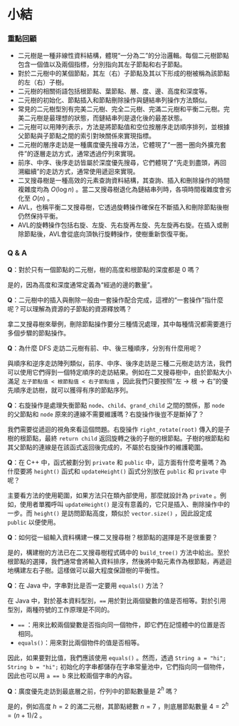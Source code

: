 # 小結

### 重點回顧

- 二元樹是一種非線性資料結構，體現“一分為二”的分治邏輯。每個二元樹節點包含一個值以及兩個指標，分別指向其左子節點和右子節點。
- 對於二元樹中的某個節點，其左（右）子節點及其以下形成的樹被稱為該節點的左（右）子樹。
- 二元樹的相關術語包括根節點、葉節點、層、度、邊、高度和深度等。
- 二元樹的初始化、節點插入和節點刪除操作與鏈結串列操作方法類似。
- 常見的二元樹型別有完美二元樹、完全二元樹、完滿二元樹和平衡二元樹。完美二元樹是最理想的狀態，而鏈結串列是退化後的最差狀態。
- 二元樹可以用陣列表示，方法是將節點值和空位按層序走訪順序排列，並根據父節點與子節點之間的索引對映關係來實現指標。
- 二元樹的層序走訪是一種廣度優先搜尋方法，它體現了“一圈一圈向外擴充套件”的逐層走訪方式，通常透過佇列來實現。
- 前序、中序、後序走訪皆屬於深度優先搜尋，它們體現了“先走到盡頭，再回溯繼續”的走訪方式，通常使用遞迴來實現。
- 二叉搜尋樹是一種高效的元素查詢資料結構，其查詢、插入和刪除操作的時間複雜度均為 $O(\log n)$ 。當二叉搜尋樹退化為鏈結串列時，各項時間複雜度會劣化至 $O(n)$ 。
- AVL，也稱平衡二叉搜尋樹，它透過旋轉操作確保在不斷插入和刪除節點後樹仍然保持平衡。
- AVL的旋轉操作包括右旋、左旋、先右旋再左旋、先左旋再右旋。在插入或刪除節點後，AVL會從底向頂執行旋轉操作，使樹重新恢復平衡。

### Q & A

**Q**：對於只有一個節點的二元樹，樹的高度和根節點的深度都是 $0$ 嗎？

是的，因為高度和深度通常定義為“經過的邊的數量”。

**Q**：二元樹中的插入與刪除一般由一套操作配合完成，這裡的“一套操作”指什麼呢？可以理解為資源的子節點的資源釋放嗎？

拿二叉搜尋樹來舉例，刪除節點操作要分三種情況處理，其中每種情況都需要進行多個步驟的節點操作。

**Q**：為什麼 DFS 走訪二元樹有前、中、後三種順序，分別有什麼用呢？

與順序和逆序走訪陣列類似，前序、中序、後序走訪是三種二元樹走訪方法，我們可以使用它們得到一個特定順序的走訪結果。例如在二叉搜尋樹中，由於節點大小滿足 `左子節點值 < 根節點值 < 右子節點值` ，因此我們只要按照“左 $\rightarrow$ 根 $\rightarrow$ 右”的優先順序走訪樹，就可以獲得有序的節點序列。

**Q**：右旋操作是處理失衡節點 `node`、`child`、`grand_child` 之間的關係，那 `node` 的父節點和 `node` 原來的連線不需要維護嗎？右旋操作後豈不是斷掉了？

我們需要從遞迴的視角來看這個問題。右旋操作 `right_rotate(root)` 傳入的是子樹的根節點，最終 `return child` 返回旋轉之後的子樹的根節點。子樹的根節點和其父節點的連線是在該函式返回後完成的，不屬於右旋操作的維護範圍。

**Q**：在 C++ 中，函式被劃分到 `private` 和 `public` 中，這方面有什麼考量嗎？為什麼要將 `height()` 函式和 `updateHeight()` 函式分別放在 `public` 和 `private` 中呢？

主要看方法的使用範圍，如果方法只在類內部使用，那麼就設計為 `private` 。例如，使用者單獨呼叫 `updateHeight()` 是沒有意義的，它只是插入、刪除操作中的一步。而 `height()` 是訪問節點高度，類似於 `vector.size()` ，因此設定成 `public` 以便使用。

**Q**：如何從一組輸入資料構建一棵二叉搜尋樹？根節點的選擇是不是很重要？

是的，構建樹的方法已在二叉搜尋樹程式碼中的 `build_tree()` 方法中給出。至於根節點的選擇，我們通常會將輸入資料排序，然後將中點元素作為根節點，再遞迴地構建左右子樹。這樣做可以最大程度保證樹的平衡性。

**Q**：在 Java 中，字串對比是否一定要用 `equals()` 方法？

在 Java 中，對於基本資料型別，`==` 用於對比兩個變數的值是否相等。對於引用型別，兩種符號的工作原理是不同的。

- `==` ：用來比較兩個變數是否指向同一個物件，即它們在記憶體中的位置是否相同。
- `equals()`：用來對比兩個物件的值是否相等。

因此，如果要對比值，我們應該使用 `equals()` 。然而，透過 `String a = "hi"; String b = "hi";` 初始化的字串都儲存在字串常量池中，它們指向同一個物件，因此也可以用 `a == b` 來比較兩個字串的內容。

**Q**：廣度優先走訪到最底層之前，佇列中的節點數量是 $2^h$ 嗎？

是的，例如高度 $h = 2$ 的滿二元樹，其節點總數 $n = 7$ ，則底層節點數量 $4 = 2^h = (n + 1) / 2$ 。

